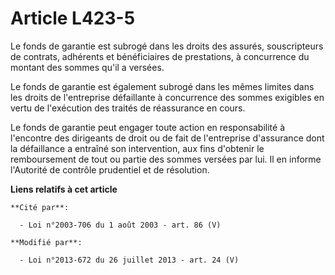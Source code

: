 # Article L423-5

Le fonds de garantie est subrogé dans les droits des assurés, souscripteurs de contrats, adhérents et bénéficiaires de
prestations, à concurrence du montant des sommes qu'il a versées. 

Le fonds de garantie est également subrogé dans les mêmes limites dans les droits de l'entreprise défaillante à concurrence
des sommes exigibles en vertu de l'exécution des traités de réassurance en cours. 

Le fonds de garantie peut engager toute action en responsabilité à l'encontre des dirigeants de droit ou de fait de
l'entreprise d'assurance dont la défaillance a entraîné son intervention, aux fins d'obtenir le remboursement de tout ou
partie des sommes versées par lui. Il en informe l'Autorité de contrôle prudentiel et de résolution.

**Liens relatifs à cet article**

	**Cité par**:

	  - Loi n°2003-706 du 1 août 2003 - art. 86 (V)

	**Modifié par**:

	  - Loi n°2013-672 du 26 juillet 2013 - art. 24 (V)
